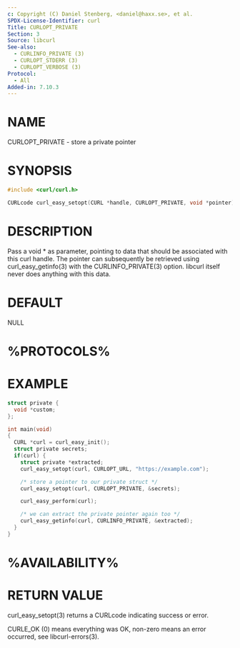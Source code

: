 ```yaml
---
c: Copyright (C) Daniel Stenberg, <daniel@haxx.se>, et al.
SPDX-License-Identifier: curl
Title: CURLOPT_PRIVATE
Section: 3
Source: libcurl
See-also:
  - CURLINFO_PRIVATE (3)
  - CURLOPT_STDERR (3)
  - CURLOPT_VERBOSE (3)
Protocol:
  - All
Added-in: 7.10.3
---
```


# NAME

CURLOPT_PRIVATE - store a private pointer

# SYNOPSIS

~~~c
#include <curl/curl.h>

CURLcode curl_easy_setopt(CURL *handle, CURLOPT_PRIVATE, void *pointer);
~~~

# DESCRIPTION

Pass a void * as parameter, pointing to data that should be associated with
this curl handle. The pointer can subsequently be retrieved using
curl_easy_getinfo(3) with the CURLINFO_PRIVATE(3) option. libcurl itself
never does anything with this data.

# DEFAULT

NULL

# %PROTOCOLS%

# EXAMPLE

~~~c
struct private {
  void *custom;
};

int main(void)
{
  CURL *curl = curl_easy_init();
  struct private secrets;
  if(curl) {
    struct private *extracted;
    curl_easy_setopt(curl, CURLOPT_URL, "https://example.com");

    /* store a pointer to our private struct */
    curl_easy_setopt(curl, CURLOPT_PRIVATE, &secrets);

    curl_easy_perform(curl);

    /* we can extract the private pointer again too */
    curl_easy_getinfo(curl, CURLINFO_PRIVATE, &extracted);
  }
}
~~~

# %AVAILABILITY%

# RETURN VALUE

curl_easy_setopt(3) returns a CURLcode indicating success or error.

CURLE_OK (0) means everything was OK, non-zero means an error occurred, see
libcurl-errors(3).
